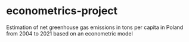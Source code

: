 # econometrics-project
Estimation of net greenhouse gas emissions in tons per capita in Poland from 2004 to 2021 based on an econometric model
